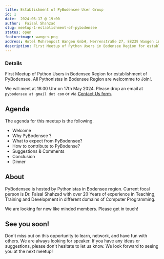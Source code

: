 ```yaml
---
title: Establishment of PyBodensee User Group
id: 1 
date:  2024-05-17 @ 19:00
author:  Faisal Shahzad
slug: meetup-1-establishment-of-pybodensee
status: open
featureimage: wangen.png
address: Hotel Mohrenpost Wangen GmbH, Herrenstraße 27, 88239 Wangen im Allgaeu, Germany
description: First Meetup of Python Users in Bodensee Region for establishment of PyBodensee. All Pythonistas in Bodensee Region are welcomme to Join!
---
```


### Details
First Meetup of Python Users in Bodensee Region for establishment of PyBodensee. All Pythonistas in Bodensee Region are welcomme to Join!.

We will meet at 19:00 Uhr on 17th May 2024. Please drop an email at ``pybodensee at gmail dot com`` or via [Contact Us form](/contact/).

## Agenda 

The agenda for this meetup is the following. 

- Welcome
- Why PyBodensee ?
- What to expect from PyBodensee?
- How to contribute to PyBodense?
- Suggestions & Comments
- Conclusion
- Dinner

## About 

PyBodensee is hosted by Pythonistas in Bodensee region. Current focal person is Dr. Faisal Shahzad with over 20 Years of experience in Teaching, Training and Development in different domains of Computer Programming.

We are looking for new like minded members. Please get in touch!


## See you soon!
Don't miss out on this opportunity to learn, network, and have fun with others. We are always looking for speaker. If you have any ideas or suggestions, please don't hesitate to let us know. We look forward to seeing you at the next meetup!